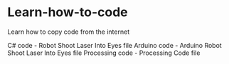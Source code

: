 # Learn-how-to-code
Learn how to copy code from the internet

C# code - Robot Shoot Laser Into Eyes file
Arduino code - Arduino Robot Shoot Laser Into Eyes file
Processing code - Processing Code file
